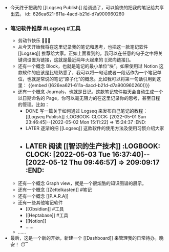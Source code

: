 - 今天终于把我的 [[Logseq Publish]] 给调通了，可以愉快的把我的笔记给共享出去。
  id:: 626ea621-611a-4acd-b21d-d7a900960260
- ### 笔记软件推荐 #Logseq #工具
	- 劳动节快乐 👨🏻‍💻
	- 从今天开始我将在这里记录我的笔记和思考，也把这一款笔记软件 [[Logseq]] 推荐给大家。正如上面看到的，我可以在任意的句子之中将关键词设置为链接，这就是最近两年火起来的 [[双向链接]]。
	- 还有一个概念 Block，也就是笔记的最小单位“块”。如果使用过 Notion 这款软件的应该是比较熟悉了，我可以将一句话或者一段话作为一个笔记单位，也就是常说的笔记“原子化”的概念。比如我可以将第一句话引用到这里： {{embed ((626ea621-611a-4acd-b21d-d7a900960260))}}
	- 还有一个概念 Journals，也就是日记。这款笔记软件每天会自动生成一个以日期命名的 Page，你可以毫无阻力的在这里记录你的思考，甚至日程的管理。比如：
		- DONE 写一篇关于如何通过 Logseq 来发布自己笔记的教程： [[Logseq Publish]]
		  :LOGBOOK:
		  CLOCK: [2022-05-01 Sun 23:46:45]--[2022-05-02 Mon 15:11:22] =>  15:24:37
		  :END:
		- LATER  逐渐的把 [[Logseq]] 这款软件的使用方法及使用习惯介绍大家
		- LATER 阅读 [[智识的生产技术]]
		  :LOGBOOK:
		  CLOCK: [2022-05-03 Tue 16:37:40]--[2022-05-12 Thu 09:46:57] =>  209:09:17
		  :END:
			-
	- 还有一个概念 Graph view，就是一个很炫酷的知识图谱的展示。
	- 还有一个概念 [[Zettelkasten]] #笔记
	- 还有一个概念 [[P.A.R.A]]
	- 还有一些其他笔记软件
		- [[Obsidian]] #工具
		- [[Heptabase]] #工具
		- [[Notion]]
		- ……
	- ……
- 最后，这是一个新的开始，新建一个 [[Dashboard]] 来管理我的日常待办。晚安！ 😴
